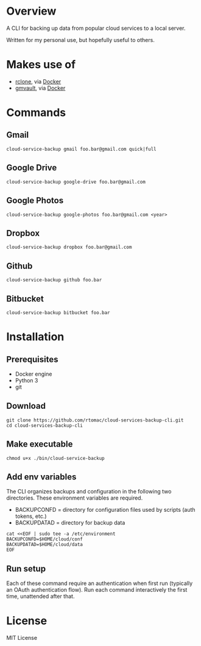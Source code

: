 # Overview

A CLI for backing up data from popular cloud services to a local server.

Written for my personal use, but hopefully useful to others.

# Makes use of

- [rclone](http://rclone.org/), via [Docker](https://hub.docker.com/r/rclone/rclone/)
- [gmvault](http://gmvault.org/), via [Docker](https://hub.docker.com/r/tianon/gmvault/)

# Commands

## Gmail
`cloud-service-backup gmail foo.bar@gmail.com quick|full`
## Google Drive
`cloud-service-backup google-drive foo.bar@gmail.com`
## Google Photos
`cloud-service-backup google-photos foo.bar@gmail.com <year>`
## Dropbox
`cloud-service-backup dropbox foo.bar@gmail.com`
## Github
`cloud-service-backup github foo.bar`
## Bitbucket
`cloud-service-backup bitbucket foo.bar`

# Installation

## Prerequisites
- Docker engine
- Python 3
- git

## Download
```
git clone https://github.com/rtomac/cloud-services-backup-cli.git
cd cloud-services-backup-cli
```

## Make executable
`chmod u+x ./bin/cloud-service-backup`

## Add env variables

The CLI organizes backups and configuration in the following
two directories. These environment variables are required.
- BACKUPCONFD = directory for configuration files used by scripts (auth tokens, etc.)
- BACKUPDATAD = directory for backup data

```
cat <<EOF | sudo tee -a /etc/environment
BACKUPCONFD=$HOME/cloud/conf
BACKUPDATAD=$HOME/cloud/data
EOF
```

## Run setup

Each of these command require an authentication when first run (typically
an OAuth authentication flow). Run each command interactively the first time,
unattended after that.

License
=======
MIT License
